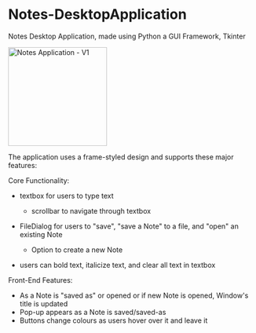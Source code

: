 # Notes-DesktopApplication
Notes Desktop Application, made using Python a GUI Framework, Tkinter

<img width="201" alt="Notes Application - V1" src="https://user-images.githubusercontent.com/62441768/179432526-ca35cef1-7804-48a2-949c-e1397597f1a8.png">


The application uses a frame-styled design and supports these major features: 

Core Functionality: 
- textbox for users to type text
  - scrollbar to navigate through textbox

- FileDialog for users to "save", "save a Note" to a file, and "open" an existing Note
  - Option to create a new Note

- users can bold text, italicize text, and clear all text in textbox


Front-End Features: 
- As a Note is "saved as" or opened or if new Note is opened, Window's title is updated
- Pop-up appears as a Note is saved/saved-as
- Buttons change colours as users hover over it and leave it

